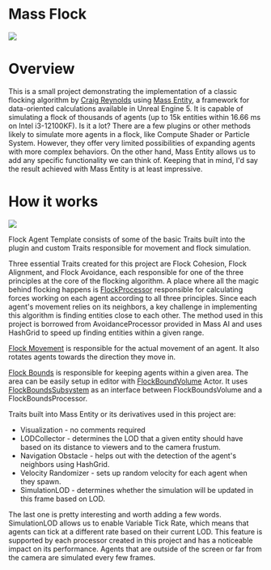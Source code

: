 # Mass Flock
![](/Documentation/FlockBig.gif)

# Overview

This is a small project demonstrating the implementation of a classic flocking algorithm by [Craig Reynolds](https://www.red3d.com/cwr/boids/) using [Mass Entity](https://docs.unrealengine.com/5.1/en-US/overview-of-mass-entity-in-unreal-engine/), a framework for data-oriented calculations available in Unreal Engine 5. 
It is capable of simulating a flock of thousands of agents (up to 15k entities within 16.66 ms on Intel i3-12100KF). Is it a lot? There are a few plugins or other methods likely to simulate more agents in a flock, like Compute Shader or Particle System. However, they offer very limited possibilities of expanding agents with more complex behaviors. On the other hand, Mass Entity allows us to add any specific functionality we can think of. Keeping that in mind, I'd say the result achieved with Mass Entity is at least impressive.

# How it works

![](/Documentation/FlockSmall.gif)

Flock Agent Template consists of some of the basic Traits built into the plugin and custom Traits responsible for movement and flock simulation.

Three essential Traits created for this project are Flock Cohesion, Flock Alignment, and Flock Avoidance, each responsible for one of the three principles at the core of the flocking algorithm. 
A place where all the magic behind flocking happens is [FlockProcessor](/Source/MassFlock/FlockProcessor/FlockProcessor.cpp) responsible for calculating forces working on each agent according to all three principles. Since each agent's movement relies on its neighbors, a key challenge in implementing this algorithm is finding entities close to each other. The method used in this project is borrowed from AvoidanceProcessor provided in Mass AI and uses HashGrid to speed up finding entities within a given range. 

[Flock Movement](https://github.com/PiotrJezyna/MassFlock/blob/main/Source/MassFlock/FlockMovement/FlockMovementProcessor.cpp) is responsible for the actual movement of an agent. It also rotates agents towards the direction they move in.

[Flock Bounds](https://github.com/PiotrJezyna/MassFlock/blob/main/Source/MassFlock/FlockBounds/FlockBoundsProcessor.cpp) is responsible for keeping agents within a given area. The area can be easily setup in editor with [FlockBoundVolume](/Source/MassFlock/FlockBounds/FlockBoundsVolume.cpp) Actor. It uses [FlockBoundsSubsystem](/Source/MassFlock/FlockBounds/FlockBoundsSubsystem.h) as an interface between FlockBoundsVolume and a FlockBoundsProcessor. 

Traits built into Mass Entity or its derivatives used in this project are:
- Visualization - no comments required
- LODCollector -  determines the LOD that a given entity should have based on its distance to viewers and to the camera frustum.
- Navigation Obstacle - helps out with the detection of the agent's neighbors using HashGrid.
- Velocity Randomizer - sets up random velocity for each agent when they spawn.
- SimulationLOD - determines whether the simulation will be updated in this frame based on LOD.

The last one is pretty interesting and worth adding a few words. SimulationLOD allows us to enable Variable Tick Rate, which means that agents can tick at a different rate based on their current LOD. This feature is supported by each processor created in this project and has a noticeable impact on its performance. Agents that are outside of the screen or far from the camera are simulated every few frames.
